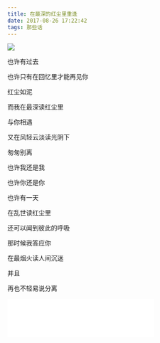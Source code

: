 ```yaml
---
title: 在最深的红尘里重逢
date: 2017-08-26 17:22:42
tags: 那些话
---
```


![](http://ww1.sinaimg.cn/large/005Y4715gy1fix96cxv6qj31090hitzx.jpg)

也许有过去

也许只有在回忆里才能再见你

红尘如泥

而我在最深读红尘里

与你相遇

又在风轻云淡读光阴下

匆匆别离


也许我还是我

也许你还是你

也许有一天

在乱世读红尘里

还可以闻到彼此的呼吸

那时候我答应你

在最烟火读人间沉迷

并且

再也不轻易说分离

<iframe frameborder="no" border="0" marginwidth="0" marginheight="0" width=330 height=86 src="//music.163.com/outchain/player?type=2&id=5249737&auto=1&height=66"></iframe>
